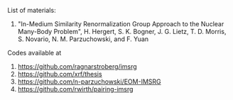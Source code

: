 List of materials:

1) "In-Medium Similarity Renormalization Group Approach to the Nuclear Many-Body Problem",
H. Hergert, S. K. Bogner, J. G. Lietz, T. D. Morris, S. Novario, N. M. Parzuchowski, and F. Yuan

Codes available at 

1) https://github.com/ragnarstroberg/imsrg
2) https://github.com/xrf/thesis
3) https://github.com/n-parzuchowski/EOM-IMSRG
4) https://github.com/rwirth/pairing-imsrg
